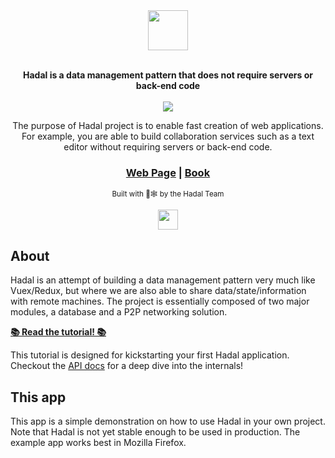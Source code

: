 <div align="center">
  <img align="center" height="64px" src="https://hadal.io/assets/hadal.svg">
  <br></br>
  
  <strong>Hadal is a data management pattern that does not require servers or back-end code</strong>
  <br></br>
  <img src="https://travis-ci.org/rasviitanen/Hadal.svg?branch=master">
  
  <p>
  The purpose of Hadal project is to enable fast creation of web applications.
  For example, you are able to build collaboration services such as a text editor without requiring servers or back-end code.
  </p>

  ### [Web Page][hadal-page] | [Book][hadal-tutorial]

  <sub>Built with 🦀🕸 by the Hadal Team</sub>

  <img height="32px" src="https://hadal.io/assets/wave.svg">
</div>

## About
Hadal is an attempt of building a data management pattern very much like Vuex/Redux, but where we are also able to share data/state/information with remote machines.
The project is essentially composed of two major modules, a database and a P2P networking solution.

[**📚 Read the tutorial! 📚**][hadal-tutorial]

This tutorial is designed for kickstarting your first Hadal application.
Checkout the [API docs][hadal-docs] for a deep dive into the internals!

[hadal-page]: https://hadal.io/page
[hadal-tutorial]: https://hadal.io/book
[hadal-docs]: https://hadal.io/internal/doc/hadal

## This app
This app is a simple demonstration on how to use Hadal in your own project.
Note that Hadal is not yet stable enough to be used in production.
The example app works best in Mozilla Firefox.